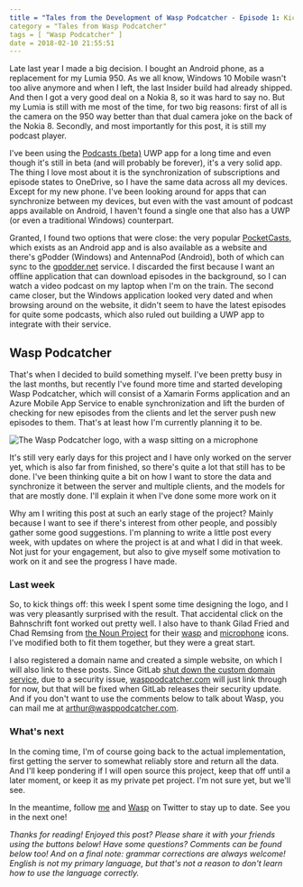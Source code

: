 ```yaml
---
title = "Tales from the Development of Wasp Podcatcher - Episode 1: Kicking it off"
category = "Tales from Wasp Podcatcher"
tags = [ "Wasp Podcatcher" ]
date = 2018-02-10 21:55:51
---
```



Late last year I made a big decision. I bought an Android phone, as a replacement for my Lumia 950. As we all know, Windows 10 Mobile wasn't too alive anymore and when I left, the last Insider build had already shipped. And then I got a very good deal on a Nokia 8, so it was hard to say no. But my Lumia is still with me most of the time, for two big reasons: first of all is the camera on the 950 way better than that dual camera joke on the back of the Nokia 8. Secondly, and most importantly for this post, it is still my podcast player.
<!-- more -->

I've been using the [Podcasts (beta)](https://www.microsoft.com/en-us/store/p/podcasts-beta/9nblggh1zj3r) UWP app for a long time and even though it's still in beta (and will probably be forever), it's a very solid app. The thing I love most about it is the synchronization of subscriptions and episode states to OneDrive, so I have the same data across all my devices. Except for my new phone. I've been looking around for apps that can synchronize between my devices, but even with the vast amount of podcast apps available on Android, I haven't found a single one that also has a UWP (or even a traditional Windows) counterpart.

Granted, I found two options that were close: the very popular [PocketCasts](https://www.shiftyjelly.com/pocketcasts/), which exists as an Android app and is also available as a website and there's gPodder (Windows) and AntennaPod (Android), both of which can sync to the [gpodder.net](http://gpodder.net) service. I discarded the first because I want an offline application that can download episodes in the background, so I can watch a video podcast on my laptop when I'm on the train. The second came closer, but the Windows application looked very dated and when browsing around on the website, it didn't seem to have the latest episodes for quite some podcasts, which also ruled out building a UWP app to integrate with their service.

## Wasp Podcatcher
That's when I decided to build something myself. I've been pretty busy in the last months, but recently I've found more time and started developing Wasp Podcatcher, which will consist of a Xamarin Forms application and an Azure Mobile App Service to enable synchronization and lift the burden of checking for new episodes from the clients and let the server push new episodes to them. That's at least how I'm currently planning it to be.

![The Wasp Podcatcher logo, with a wasp sitting on a microphone](2018/02/10/wasp-podcatcher-01/wasp-podcatcher.png "Wasp Podcatcher")

It's still very early days for this project and I have only worked on the server yet, which is also far from finished, so there's quite a lot that still has to be done. I've been thinking quite a bit on how I want to store the data and synchronize it between the server and multiple clients, and the models for that are mostly done. I'll explain it when I've done some more work on it

Why am I writing this post at such an early stage of the project? Mainly because I want to see if there's interest from other people, and possibly gather some good suggestions. I'm planning to write a little post every week, with updates on where the project is at and what I did in that week. Not just for your engagement, but also to give myself some motivation to work on it and see the progress I have made.

### Last week
So, to kick things off: this week I spent some time designing the logo, and I was very pleasantly surprised with the result. That accidental click on the Bahnschrift font worked out pretty well. I also have to thank Gilad Fried and Chad Remsing from [the Noun Project](https://thenounproject.com/) for their [wasp](https://thenounproject.com/term/wasp/50533) and [microphone](https://thenounproject.com/term/microphone-ready/578132) icons. I've modified both to fit them together, but they were a great start.

I also registered a domain name and created a simple website, on which I will also link to these posts. Since GitLab [shut down the custom domain service](https://about.gitlab.com/2018/02/05/gitlab-pages-custom-domain-validation/), due to a security issue, [wasppodcatcher.com](https://wasppodcatcher.com) will just link through for now, but that will be fixed when GitLab releases their security update. And if you don't want to use the comments below to talk about Wasp, you can mail me at [arthur@wasppodcatcher.com](mailto:arthur@wasppodcatcher.com).

### What's next
In the coming time, I'm of course going back to the actual implementation, first getting the server to somewhat reliably store and return all the data. And I'll keep pondering if I will open source this project, keep that off until a later moment, or keep it as my private pet project. I'm not sure yet, but we'll see.

In the meantime, follow [me](https://twitter.com/arthurrump) and [Wasp](https://twitter.com/wasppodcatcher) on Twitter to stay up to date. See you in the next one!

*Thanks for reading! Enjoyed this post? Please share it with your friends using the buttons below! Have some questions? Comments can be found below too! And on a final note: grammar corrections are always welcome! English is not my primary language, but that's not a reason to don't learn how to use the language correctly.*